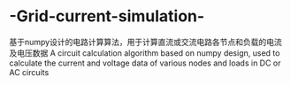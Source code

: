 # -Grid-current-simulation-
基于numpy设计的电路计算算法，用于计算直流或交流电路各节点和负载的电流及电压数据
A circuit calculation algorithm based on numpy design, used to calculate the current and voltage data of various nodes and loads in DC or AC circuits
